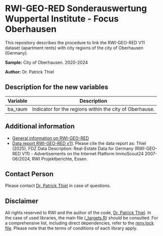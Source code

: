 # RWI-GEO-RED Sonderauswertung Wuppertal Institute - Focus Oberhausen

This repository describes the procedure to link the RWI-GEO-RED V11 dataset (apartment rents) with city regions of the city of Oberhausen (Germany).

**Sample:** City of Oberhausen. 2020-2024

**Author:** Dr. Patrick Thiel

## Description for the new variables

| Variable  | Description                         |
| --------- | ----------------------------------- |
| ba_raum | Indicator for the regions within the city of Oberhause. |

## Additional information

- [General information on RWI-GEO-RED](https://www.rwi-essen.de/forschung-beratung/weitere/forschungsdatenzentrum-ruhr/datenangebot/rwi-geo-red-real-estate-data)
- [Data report RWI-GEO-RED v11](https://www.rwi-essen.de/fileadmin/user_upload/RWI/FDZ/FDZ_Datensatzbeschreibung_RED_v11.pdf). Please cite the data report as: Thiel (2025), FDZ Data Description: Real-Estate Data for Germany (RWI-GEO-RED V11) - Advertisements on the Internet Platform ImmoScout24 2007-06/2024, RWI Projektberichte, Essen.

## Contact Person

Please contact [Dr. Patrick Thiel](https://www.rwi-essen.de/rwi/team/person/patrick-thiel) in case of questions.

## Disclaimer

All rights reserved to RWI and the author of the code, [Dr. Patrick Thiel](https://www.rwi-essen.de/rwi/team/person/patrick-thiel). In the case of used libraries, the main file ([_targets.R](https://github.com/PThie/RED-Sonderauswertung-Wuppertal-Oberhausen/blob/main/_targets.R)) should be consulted. For a comprehensive list, including direct dependencies, refer to the [renv.lock file](https://github.com/PThie/RED-Sonderauswertung-Wuppertal-Oberhausen/blob/main/renv.lock). Please note that the terms of conditions of each library apply.